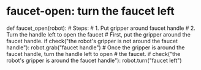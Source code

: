 # faucet-open: turn the faucet left
def faucet_open(robot):
    # Steps:
    #  1. Put gripper around faucet handle
    #  2. Turn the handle left to open the faucet
    # First, put the gripper around the faucet handle.
    if check("the robot's gripper is not around the faucet handle"):
        robot.grab("faucet handle")
    # Once the gripper is around the faucet handle, turn the handle left to open
    # the faucet.
    if check("the robot's gripper is around the faucet handle"):
        robot.turn("faucet left")